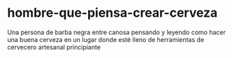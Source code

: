 # hombre-que-piensa-crear-cerveza
Una persona de barba negra entre canosa pensando y leyendo como hacer una buena cerveza en un lugar donde esté lleno de herramientas de cervecero artesanal principiante 
